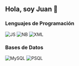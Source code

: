 ## Hola, soy Juan 👋

### Lenguajes de Programación
![JS](https://img.shields.io/badge/-javascript-F7DF1E?style=flat&logo=javascript&logoColor=white)
![NB](https://img.shields.io/badge/-apachenetbeanside-1B6AC6?style=flat&logo=apachenetbeanside&logoColor=white)
![XML](https://img.shields.io/badge/-xml-005FAD?style=flat&logo=xml&logoColor=white)

### Bases de Datos
![MySQL](https://img.shields.io/badge/-mysql-4479A1?style=flat&logo=mysql&logoColor=white)
![PSQL](https://img.shields.io/badge/-postgresql-4169E1?style=flat&logo=postgresql&logoColor=white)


<!--
**Juan270104/Juan270104** is a ✨ _special_ ✨ repository because its `README.md` (this file) appears on your GitHub profile.

Here are some ideas to get you started:

- 🔭 I’m currently working on ...
- 🌱 I’m currently learning ...
- 👯 I’m looking to collaborate on ...
- 🤔 I’m looking for help with ...
- 💬 Ask me about ...
- 📫 How to reach me: ...
- 😄 Pronouns: ...
- ⚡ Fun fact: ...
-->
